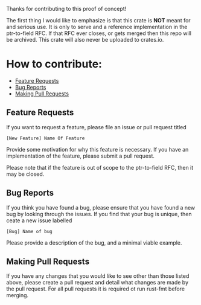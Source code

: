 Thanks for contributing to this proof of concept!

The first thing I would like to emphasize is that this crate is **NOT** meant for and serious use. It is only to serve and a reference implementation in the ptr-to-field RFC. If that RFC ever closes, or gets merged then this repo will be archived. This crate will also never be uploaded to crates.io.

# How to contribute:

* [Feature Requests](#Feature-Requests)
* [Bug Reports](#Bug-Reports)
* [Making Pull Requests](#Making-Pull-Requests)

## Feature Requests
[Feature Requests]: #Feature-Requests

If you want to request a feature, please file an issue or pull request titled

```
[New Feature] Name Of Feature
```

Provide some motivation for why this feature is necessary. If you have an implementation of the feature, please submit a pull request.

Please note that if the feature is out of scope to the ptr-to-field RFC, then it may be closed.

## Bug Reports
[Bug Reports]: #Bug-Reports

If you think you have found a bug, please ensure that you have found a new bug by looking through the issues. If you find that your bug is unique, then ceate a new issue labelled

```
[Bug] Name of bug
```

Please provide a description of the bug, and a minimal viable example.

## Making Pull Requests
[Making Pull Requests]: #Making-Pull-Requests

If you have any changes that you would like to see other than those listed above, please create a pull request and detail what changes are made by the pull request. For all pull requests it is required ot run rust-fmt before merging.
